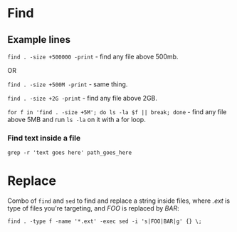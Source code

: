 # Find
## Example lines

`find . -size +500000 -print` - find any file above 500mb.

OR

`find . -size +500M -print` - same thing.

`find . -size +2G -print` - find any file above 2GB.

`for f in 'find . -size +5M'; do ls -la $f || break; done` - find any file above 5MB and run `ls -la` on it with a for loop.

### Find text inside a file
`grep -r 'text goes here' path_goes_here`

# Replace
Combo of `find` and `sed` to find and replace a string inside files, where *.ext* is type of files you're targeting, and *FOO* is replaced by *BAR*:

`find . -type f -name '*.ext' -exec sed -i 's|FOO|BAR|g' {} \;`
